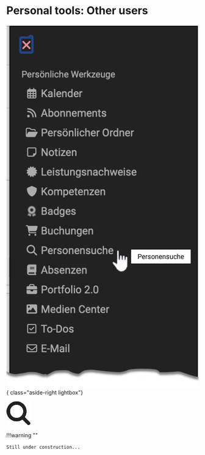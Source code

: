# Personal tools: Other users

![pers_menu_other_users_v1_de.png](assets/pers_menu_other_users_v1_de.png){ class="aside-right lightbox"}

![icon_other_users.png](assets/icon_other_users.png)


!!!warning ""

    Still under construction...


